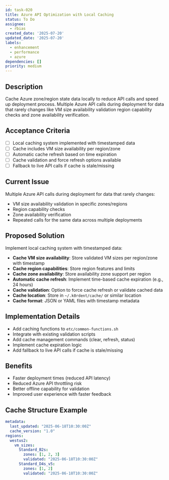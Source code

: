 ```yaml
---
id: task-020
title: Azure API Optimization with Local Caching
status: To Do
assignee:
  - rbias
created_date: '2025-07-20'
updated_date: '2025-07-20'
labels:
  - enhancement
  - performance
  - azure
dependencies: []
priority: medium
---
```


## Description

Cache Azure zone/region state data locally to reduce API calls and speed up deployment process. Multiple Azure API calls during deployment for data that rarely changes like VM size availability validation region capability checks and zone availability verification.

## Acceptance Criteria

- [ ] Local caching system implemented with timestamped data
- [ ] Cache includes VM size availability per region/zone
- [ ] Automatic cache refresh based on time expiration
- [ ] Cache validation and force refresh options available
- [ ] Fallback to live API calls if cache is stale/missing

## Current Issue

Multiple Azure API calls during deployment for data that rarely changes:
- VM size availability validation in specific zones/regions
- Region capability checks
- Zone availability verification
- Repeated calls for the same data across multiple deployments

## Proposed Solution

Implement local caching system with timestamped data:
- **Cache VM size availability**: Store validated VM sizes per region/zone with timestamp
- **Cache region capabilities**: Store region features and limits
- **Cache zone availability**: Store availability zone support per region
- **Automatic cache refresh**: Implement time-based cache expiration (e.g., 24 hours)
- **Cache validation**: Option to force cache refresh or validate cached data
- **Cache location**: Store in `~/.k0rdent/cache/` or similar location
- **Cache format**: JSON or YAML files with timestamp metadata

## Implementation Details

- Add caching functions to `etc/common-functions.sh`
- Integrate with existing validation scripts
- Add cache management commands (clear, refresh, status)
- Implement cache expiration logic
- Add fallback to live API calls if cache is stale/missing

## Benefits

- Faster deployment times (reduced API latency)
- Reduced Azure API throttling risk
- Better offline capability for validation
- Improved user experience with faster feedback

## Cache Structure Example

```yaml
metadata:
  last_updated: "2025-06-18T10:30:00Z"
  cache_version: "1.0"
regions:
  westus2:
    vm_sizes:
      Standard_B2s: 
        zones: [1, 2, 3]
        validated: "2025-06-18T10:30:00Z"
      Standard_D4s_v5:
        zones: [1, 2]
        validated: "2025-06-18T10:30:00Z"
```
